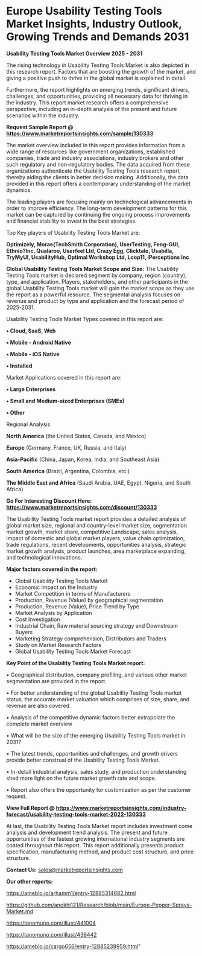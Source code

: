 # Europe Usability Testing Tools Market Insights, Industry Outlook, Growing Trends and Demands 2031

<Strong> Usability Testing Tools Market Overview 2025 - 2031</strong>

The rising technology in Usability Testing Tools Market is also depicted in this research report. Factors that are boosting the growth of the market, and giving a positive push to thrive in the global market is explained in detail.

Furthermore, the report highlights on emerging trends, significant drivers, challenges, and opportunities, providing all necessary data for thriving in the industry. This report market research offers a comprehensive perspective, including an in-depth analysis of the present and future scenarios within the industry.

<strong>Request Sample Report @ <a href=https://www.marketreportsinsights.com/sample/130333>https://www.marketreportsinsights.com/sample/130333</a></strong>

The market overview included in this report provides information from a wide range of resources like government organizations, established companies, trade and industry associations, industry brokers and other such regulatory and non-regulatory bodies. The data acquired from these organizations authenticate the Usability Testing Tools research report, thereby aiding the clients in better decision making. Additionally, the data provided in this report offers a contemporary understanding of the market dynamics.

The leading players are focusing mainly on technological advancements in order to improve efficiency. The long-term development patterns for this market can be captured by continuing the ongoing process improvements and financial stability to invest in the best strategies.

Top Key players of Usability Testing Tools Market are:

<strong>Optimizely, Morae(TechSmith Corporation), UserTesting, Feng-GUI, Ethnio?Inc, Qualaroo, Userfeel Ltd, Crazy Egg, Clicktale, Usabilla, TryMyUI, UsabilityHub, Optimal Workshop Ltd, Loop11, iPerceptions Inc</strong>

<strong><b>Global Usability Testing Tools Market Scope and Size:</b></strong>
The Usability Testing Tools market is declared segment by company, region (country), type, and application. Players, stakeholders, and other participants in the global Usability Testing Tools market will gain the market scope as they use the report as a powerful resource. The segmental analysis focuses on revenue and product by type and application and the forecast period of 2025-2031.

Usability Testing Tools Market Types covered in this report are:

<strong>• Cloud, SaaS, Web

• Mobile - Android Native

• Mobile - iOS Native

• Installed</strong>

Market Applications covered in this report are:

<strong>• Large Enterprises

• Small and Medium-sized Enterprises (SMEs)

• Other</strong> 

Regional Analysis

<strong>North America</strong> (the United States, Canada, and Mexico)

<strong>Europe</strong> (Germany, France, UK, Russia, and Italy)

<strong>Asia-Pacific</strong> (China, Japan, Korea, India, and Southeast Asia)

<strong>South America</strong> (Brazil, Argentina, Colombia, etc.)

<strong>The Middle East and Africa</strong> (Saudi Arabia, UAE, Egypt, Nigeria, and South Africa)

<strong>Go For Interesting Discount Here: <a href=https://www.marketreportsinsights.com/discount/130333>https://www.marketreportsinsights.com/discount/130333</a></strong>

The Usability Testing Tools market report provides a detailed analysis of global market size, regional and country-level market size, segmentation market growth, market share, competitive Landscape, sales analysis, impact of domestic and global market players, value chain optimization, trade regulations, recent developments, opportunities analysis, strategic market growth analysis, product launches, area marketplace expanding, and technological innovations.

<strong><b>Major factors covered in the report:</b></strong>
<ul>
  <li>Global Usability Testing Tools Market </li>
  <li>Economic Impact on the Industry</li>
  <li>Market Competition in terms of Manufacturers</li>
  <li>Production, Revenue (Value) by geographical segmentation</li>
  <li>Production, Revenue (Value), Price Trend by Type</li>
  <li>Market Analysis by Application</li>
  <li>Cost Investigation</li>
  <li>Industrial Chain, Raw material sourcing strategy and Downstream Buyers</li>
  <li>Marketing Strategy comprehension, Distributors and Traders</li>
  <li>Study on Market Research Factors</li>
  <li>Global Usability Testing Tools Market Forecast</li>
</ul>

<strong><b>Key Point of the Usability Testing Tools Market report:</b></strong>

• Geographical distribution, company profiling, and various other market segmentation are provided in the report.

• For better understanding of the global Usability Testing Tools market status, the accurate market valuation which comprises of size, share, and revenue are also covered.

• Analysis of the competitive dynamic factors better extrapolate the complete market overview

• What will be the size of the emerging Usability Testing Tools market in 2031?

• The latest trends, opportunities and challenges, and growth drivers provide better construal of the Usability Testing Tools Market.

• In-detail industrial analysis, sales study, and production understanding shed more light on the future market growth rate and scope.

• Report also offers the opportunity for customization as per the customer request.

<strong><b>View Full Report @ <a href=https://www.marketreportsinsights.com/industry-forecast/usability-testing-tools-market-2022-130333>https://www.marketreportsinsights.com/industry-forecast/usability-testing-tools-market-2022-130333</a></b></strong>


At last, the Usability Testing Tools Market report includes investment come analysis and development trend analysis. The present and future opportunities of the fastest growing international industry segments are coated throughout this report. This report additionally presents product specification, manufacturing method, and product cost structure, and price structure.

<strong>Contact Us:</strong>
sales@marketreportsinsights.com

<strong>Our other reports:</strong>

<a href=https://ameblo.jp/arhamm1/entry-12885314682.html>https://ameblo.jp/arhamm1/entry-12885314682.html</a>

<a href=https://github.com/anokhi121/Research/blob/main/Europe-Pepper-Sprays-Market.md>https://github.com/anokhi121/Research/blob/main/Europe-Pepper-Sprays-Market.md</a>

<a href=https://tanomuno.com/illust/441004>https://tanomuno.com/illust/441004</a>

<a href=https://tanomuno.com/illust/438442>https://tanomuno.com/illust/438442</a>

<a href=https://ameblo.jp/cargo656/entry-12885239959.html>https://ameblo.jp/cargo656/entry-12885239959.html</a>"
